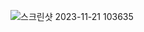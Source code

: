 ![스크린샷 2023-11-21 103635](https://github.com/leejunhyun989898/Homework/assets/127359781/72e80e8a-d06f-4cf6-b701-ab75c09ea56e)
